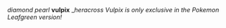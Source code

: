 *diamond*
_pearl_
**vulpix**
__heracross_
_Vulpix is only exclusive in the Pokemon *Leafgreen* version!_
